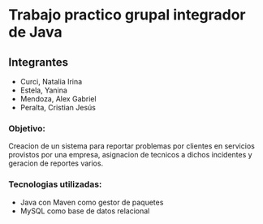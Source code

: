 # Trabajo practico grupal integrador de Java

## Integrantes
- Curci, Natalia Irina
- Estela, Yanina
- Mendoza, Alex Gabriel
- Peralta, Cristian Jesús

### Objetivo:
Creacion de un sistema para reportar problemas por clientes en servicios provistos por una empresa, asignacion de tecnicos a dichos incidentes y geracion de reportes varios.

### Tecnologias utilizadas:
- Java con Maven como gestor de paquetes
- MySQL como base de datos relacional
